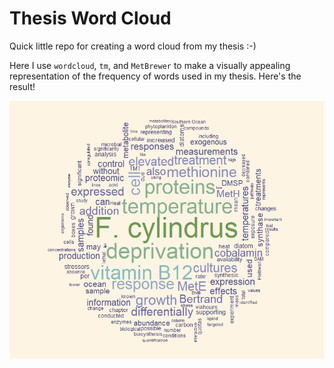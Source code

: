 # Thesis Word Cloud
Quick little repo for creating a word cloud from my thesis :-)

Here I use  `wordcloud`, `tm`, and `MetBrewer` to make a visually appealing representation of the frequency of words used in my thesis. Here's the result!


![Word Cloud](thesis_wordcloud2.png)
